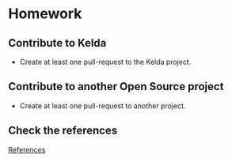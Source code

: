 # Homework

## Contribute to Kelda

- Create at least one pull-request to the Kelda project.

## Contribute to another Open Source project

- Create at least one pull-request to another project.

## Check the references

[References](references.html)
